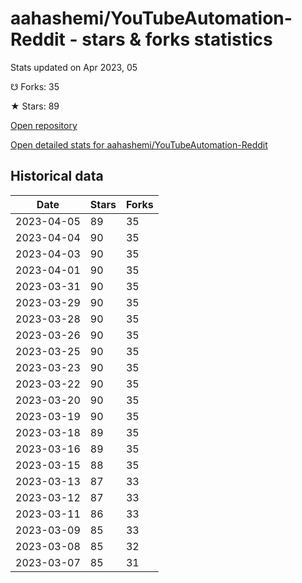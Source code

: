 # aahashemi/YouTubeAutomation-Reddit - stars & forks statistics

Stats updated on Apr 2023, 05

☋ Forks: 35

★ Stars: 89

[Open repository](https://github.com/aahashemi/YouTubeAutomation-Reddit)

[Open detailed stats for aahashemi/YouTubeAutomation-Reddit](https://reviewgithub.com/rep/aahashemi/YouTubeAutomation-Reddit)

## Historical data
| Date | Stars | Forks |
|------|-------|-------|
| 2023-04-05 | 89 | 35 | 
| 2023-04-04 | 90 | 35 | 
| 2023-04-03 | 90 | 35 | 
| 2023-04-01 | 90 | 35 | 
| 2023-03-31 | 90 | 35 | 
| 2023-03-29 | 90 | 35 | 
| 2023-03-28 | 90 | 35 | 
| 2023-03-26 | 90 | 35 | 
| 2023-03-25 | 90 | 35 | 
| 2023-03-23 | 90 | 35 | 
| 2023-03-22 | 90 | 35 | 
| 2023-03-20 | 90 | 35 | 
| 2023-03-19 | 90 | 35 | 
| 2023-03-18 | 89 | 35 | 
| 2023-03-16 | 89 | 35 | 
| 2023-03-15 | 88 | 35 | 
| 2023-03-13 | 87 | 33 | 
| 2023-03-12 | 87 | 33 | 
| 2023-03-11 | 86 | 33 | 
| 2023-03-09 | 85 | 33 | 
| 2023-03-08 | 85 | 32 | 
| 2023-03-07 | 85 | 31 | 

